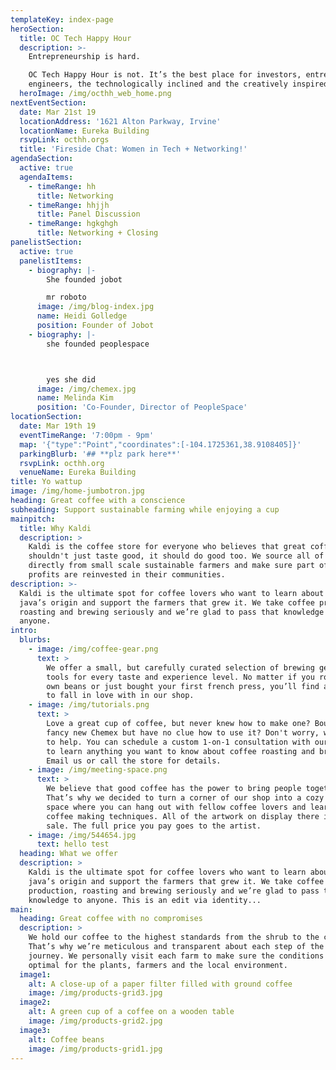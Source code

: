 ```yaml
---
templateKey: index-page
heroSection:
  title: OC Tech Happy Hour
  description: >-
    Entrepreneurship is hard.

    OC Tech Happy Hour is not. It’s the best place for investors, entrepreneurs,
    engineers, the technologically inclined and the creatively inspired.
  heroImage: /img/octhh_web_home.png
nextEventSection:
  date: Mar 21st 19
  locationAddress: '1621 Alton Parkway, Irvine'
  locationName: Eureka Building
  rsvpLink: octhh.orgs
  title: 'Fireside Chat: Women in Tech + Networking!'
agendaSection:
  active: true
  agendaItems:
    - timeRange: hh
      title: Networking
    - timeRange: hhjjh
      title: Panel Discussion
    - timeRange: hgkghgh
      title: Networking + Closing
panelistSection:
  active: true
  panelistItems:
    - biography: |-
        She founded jobot

        mr roboto
      image: /img/blog-index.jpg
      name: Heidi Golledge
      position: Founder of Jobot
    - biography: |-
        she founded peoplespace



        yes she did
      image: /img/chemex.jpg
      name: Melinda Kim
      position: 'Co-Founder, Director of PeopleSpace'
locationSection:
  date: Mar 19th 19
  eventTimeRange: '7:00pm - 9pm'
  map: '{"type":"Point","coordinates":[-104.1725361,38.9108405]}'
  parkingBlurb: '## **plz park here**'
  rsvpLink: octhh.org
  venueName: Eureka Building
title: Yo wattup
image: /img/home-jumbotron.jpg
heading: Great coffee with a conscience
subheading: Support sustainable farming while enjoying a cup
mainpitch:
  title: Why Kaldi
  description: >
    Kaldi is the coffee store for everyone who believes that great coffee
    shouldn't just taste good, it should do good too. We source all of our beans
    directly from small scale sustainable farmers and make sure part of the
    profits are reinvested in their communities.
description: >-
  Kaldi is the ultimate spot for coffee lovers who want to learn about their
  java’s origin and support the farmers that grew it. We take coffee production,
  roasting and brewing seriously and we’re glad to pass that knowledge to
  anyone.
intro:
  blurbs:
    - image: /img/coffee-gear.png
      text: >
        We offer a small, but carefully curated selection of brewing gear and
        tools for every taste and experience level. No matter if you roast your
        own beans or just bought your first french press, you’ll find a gadget
        to fall in love with in our shop.
    - image: /img/tutorials.png
      text: >
        Love a great cup of coffee, but never knew how to make one? Bought a
        fancy new Chemex but have no clue how to use it? Don't worry, we’re here
        to help. You can schedule a custom 1-on-1 consultation with our baristas
        to learn anything you want to know about coffee roasting and brewing.
        Email us or call the store for details.
    - image: /img/meeting-space.png
      text: >
        We believe that good coffee has the power to bring people together.
        That’s why we decided to turn a corner of our shop into a cozy meeting
        space where you can hang out with fellow coffee lovers and learn about
        coffee making techniques. All of the artwork on display there is for
        sale. The full price you pay goes to the artist.
    - image: /img/544654.jpg
      text: hello test
  heading: What we offer
  description: >
    Kaldi is the ultimate spot for coffee lovers who want to learn about their
    java’s origin and support the farmers that grew it. We take coffee
    production, roasting and brewing seriously and we’re glad to pass that
    knowledge to anyone. This is an edit via identity...
main:
  heading: Great coffee with no compromises
  description: >
    We hold our coffee to the highest standards from the shrub to the cup.
    That’s why we’re meticulous and transparent about each step of the coffee’s
    journey. We personally visit each farm to make sure the conditions are
    optimal for the plants, farmers and the local environment.
  image1:
    alt: A close-up of a paper filter filled with ground coffee
    image: /img/products-grid3.jpg
  image2:
    alt: A green cup of a coffee on a wooden table
    image: /img/products-grid2.jpg
  image3:
    alt: Coffee beans
    image: /img/products-grid1.jpg
---
```


